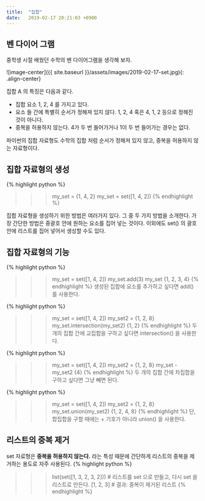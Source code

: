 ```yaml
---
title:  "집합"
date:   2019-02-17 20:21:03 +0900
---
```


## 벤 다이어 그램
중학생 시절 배웠던 수학의 벤 다이어그램을 생각해 보자.

![image-center]({{ site.baseurl }}/assets/images/2019-02-17-set.jpg){: .align-center}

집합 A 의 특징은 다음과 같다.
* 집합 요소 1, 2, 4 를 가지고 있다.
* 요소 들 간에 특별히 순서가 정해져 있지 않다. 1, 2, 4 혹은 4, 1, 2 등으로 정해진 것이 아니다.
* 중복을 허용하지 않는다. 4가 두 번 들어가거나 1이 두 번 들어가는 경우는 없다.

파이썬의 집합 자료형도 수학의 집합 처럼 순서가 정해져 있지 않고, 중복을 허용하지 않는 자료형이다.


## 집합 자료형의 생성
{% highlight python %}
>>> my_set = {1, 4, 2}
>>> my_set = set([1, 4, 2])
{% endhighlight %}

집합 자료형을 생성하기 위한 방법은 여러가지 있다.
그 중 두 가지 방법을 소개한다.
가장 간단한 방법은 중괄호 안에 원하는 요소를 집어 넣는 것이다.
이외에도 set() 의 괄호 안에 리스트를 집어 넣어서 생성할 수도 있다.


## 집합 자료형의 기능

{% highlight python %}
>>> my_set = set([1, 4, 2])
>>> my_set.add(3)
>>> my_set
{1, 2, 3, 4}
{% endhighlight %}
생성된 집합에 요소를 추가하고 싶다면 add() 를 사용한다.


{% highlight python %}
>>> my_set = set([1, 4, 2])
>>> my_set2 = {1, 2, 8}
>>> my_set.intersection(my_set2)
{1, 2}
{% endhighlight %}
두 개의 집합 간에 교집합을 구하고 싶다면 intersection() 을 사용한다.


{% highlight python %}
>>> my_set = set([1, 4, 2])
>>> my_set2 = {1, 2, 8}
>>> my_set - my_set2 
{4}
{% endhighlight %}
두 개의 집합 간에 차집합을 구하고 싶다면 그냥 빼면 된다.


{% highlight python %}
>>> my_set = set([1, 4, 2])
>>> my_set2 = {1, 2, 8}
>>> my_set.union(my_set2)
{1, 2, 4, 8}
{% endhighlight %}
단, 합집합을 구할 때에는 + 기호가 아니라 union() 을 사용한다.



## 리스트의 중복 제거
set 자료형은 **중복을 허용하지 않는다.** 라는 특성 때문에 간단하게 리스트의 중복을 제거하는 용도로 자주 사용된다.
{% highlight python %}
>>> list(set([1, 3, 2, 3, 2])) # 리스트를 set 으로 만들고, 다시 set 을 리스트로 만든다.
[1, 2, 3] # 결과: 중복이 제거된 리스트
{% endhighlight %}









